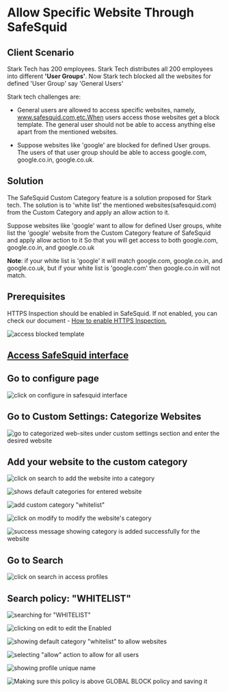 # Allow Specific Website Through SafeSquid

## Client Scenario

Stark Tech has 200 employees. Stark Tech distributes all 200 employees into different **'User Groups'**. Now Stark tech blocked all the websites for defined 'User Group' say 'General Users'

Stark tech challenges are:

-   General users are allowed to access specific websites, namely, www.safesquid.com,etc.When users access those websites get a block template. The general user should not be able to access anything else apart from the mentioned websites.

-   Suppose websites like 'google' are blocked for defined User groups. The users of that user group should be able to access google.com, google.co.in, google.co.uk.

## Solution

The SafeSquid Custom Category feature is a solution proposed for Stark tech. The solution is to 'white list' the mentioned websites(safesquid.com) from the Custom Category and apply an allow action to it.

Suppose websites like 'google' want to allow for defined User groups, white list the 'google' website from the Custom Category feature of SafeSquid and apply allow action to it So that you will get access to both google.com, google.co.in, and google.co.uk

**Note**: if your white list is 'google' it will match google.com, google.co.in, and google.co.uk, but if your white list is 'google.com' then google.co.in will not match.

## Prerequisites

HTTPS Inspection should be enabled in SafeSquid. If not enabled, you can check our document - [How to enable HTTPS Inspection.](https://help.safesquid.com/portal/en/kb/articles/setup-https-inspection)

![access blocked template](/img/How_To/Allow_specific_website_through_SafeSquid/image1.webp)

## [Access SafeSquid interface](https://help.safesquid.com/portal/en/kb/articles/access-the-safesquid-user-interface)

## Go to configure page

![click on configure in safesquid interface](/img/How_To/Allow_specific_website_through_SafeSquid/image2.webp)

## Go to Custom Settings: Categorize Websites

![go to categorized web-sites under custom settings section and enter the desired website](/img/How_To/Allow_specific_website_through_SafeSquid/image3.webp)

## Add your website to the custom category

![click on search to add the website into a category](/img/How_To/Allow_specific_website_through_SafeSquid/image4.webp)

![shows default categories for entered website](/img/How_To/Allow_specific_website_through_SafeSquid/image5.webp)

![add custom category "whitelist"](/img/How_To/Allow_specific_website_through_SafeSquid/image6.webp)

![click on modify to modify the website's category](/img/How_To/Allow_specific_website_through_SafeSquid/image7.webp)

![success message showing category is added successfully for the website](/img/How_To/Allow_specific_website_through_SafeSquid/image8.webp)

## Go to Search

![click on search in access profiles](/img/How_To/Allow_specific_website_through_SafeSquid/image9.webp)

## Search policy: "WHITELIST"

![searching for "WHITELIST" ](/img/How_To/Allow_specific_website_through_SafeSquid/image10.webp)

![clicking on edit to edit the Enabled](/img/How_To/Allow_specific_website_through_SafeSquid/image11.webp)

![showing default category "whitelist" to allow websites](/img/How_To/Allow_specific_website_through_SafeSquid/image12.webp)

![selecting "allow" action to allow for all users](/img/How_To/Allow_specific_website_through_SafeSquid/image13.webp)

![showing profile unique name ](/img/How_To/Allow_specific_website_through_SafeSquid/image14.webp)

![Making sure this policy is above GLOBAL BLOCK policy and saving it](/img/How_To/Allow_specific_website_through_SafeSquid/image15.webp)
